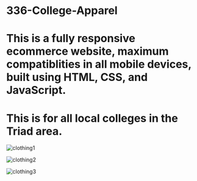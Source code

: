 # 336-College-Apparel
# This is a fully responsive ecommerce website, maximum compatiblities in all mobile devices, built using HTML, CSS, and JavaScript. 
# This is for all local colleges in the Triad area.

![clothing1](https://github.com/tyron40/336-College-Apparel/assets/107443273/e450f045-767a-4791-8097-382d46720941)     



![clothing2](https://github.com/tyron40/336-College-Apparel/assets/107443273/7d928b09-5457-45ad-b5cf-7835bf924756)        



![clothing3](https://github.com/tyron40/336-College-Apparel/assets/107443273/0ef618c8-212d-4d17-939d-c3ea551a4134)
